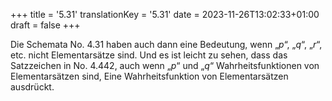 +++
title = '5.31'
translationKey = '5.31'
date = 2023-11-26T13:02:33+01:00
draft = false
+++

Die Schemata No. 4.31 haben auch dann eine Bedeutung, wenn „<span class="mathmode"><var>p</var></span>“, „<span class="mathmode"><var>q</var></span>“, „<span class="mathmode"><var>r</var></span>“, etc. nicht Elementarsätze sind.
Und es ist leicht zu sehen, dass das Satzzeichen in No. 4.442, auch wenn „<span class="mathmode"><var>p</var></span>“ und „<span class="mathmode"><var>q</var></span>“ Wahrheitsfunktionen von Elementarsätzen sind, Eine Wahrheitsfunktion von Elementarsätzen ausdrückt.

